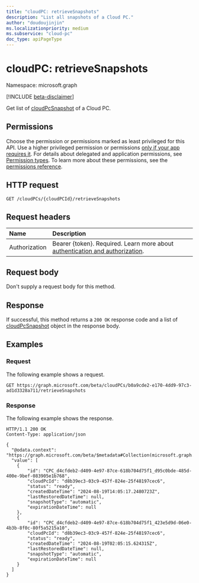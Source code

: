 ```yaml
---
title: "cloudPC: retrieveSnapshots"
description: "List all snapshots of a Cloud PC."
author: "doudoujinjin"
ms.localizationpriority: medium
ms.subservice: "cloud-pc"
doc_type: apiPageType
---
```


# cloudPC: retrieveSnapshots

Namespace: microsoft.graph

[!INCLUDE [beta-disclaimer](../../includes/beta-disclaimer.md)]

Get list of [cloudPcSnapshot](..\resources\cloudpcsnappshot.md) of a Cloud PC.

## Permissions

Choose the permission or permissions marked as least privileged for this API. Use a higher privileged permission or permissions [only if your app requires it](/graph/permissions-overview#best-practices-for-using-microsoft-graph-permissions). For details about delegated and application permissions, see [Permission types](/graph/permissions-overview#permission-types). To learn more about these permissions, see the [permissions reference](/graph/permissions-reference).

## HTTP request

<!-- {
  "blockType": "ignored"
}
-->

``` http
GET /cloudPCs/{cloudPCId}/retrieveSnapshots
```

## Request headers

|Name        |Description         |
|:---------- |:------------------ |
|Authorization|Bearer {token}. Required. Learn more about [authentication and authorization](/graph/auth/auth-concepts).|

## Request body

Don't supply a request body for this method.

## Response

If successful, this method returns a `200 OK` response code and a list of [cloudPcSnapshot](../resources/cloudpcsnappshot.md) object in the response body.

## Examples

### Request

The following example shows a request.

<!-- {
  "blockType": "request",
  "name": "cloudpc.retrieveSnapshots"
}
-->

``` http
GET https://graph.microsoft.com/beta/cloudPCs/b0a9cde2-e170-4dd9-97c3-ad1d3328a711/retrieveSnapshots
```

### Response

The following example shows the response.

<!-- {
  "blockType": "response",
  "truncated": true,
  "@odata.type": "Colletion(microsoft.graph.cloudPcSnapshot)"
}
-->

``` http
HTTP/1.1 200 OK
Content-Type: application/json

{
  "@odata.context": "https://graph.microsoft.com/beta/$metadata#Collection(microsoft.graph.cloudPcSnapshot)",
  "value": [
    {
        "id": "CPC_d4cfdeb2-d409-4e97-87ce-618b704d75f1_d95c0bde-485d-400e-9bef-083905e1b768",
        "cloudPcId": "d8b39ec3-03c9-457f-824e-25f48197cec6",
        "status": "ready",
        "createdDateTime": "2024-08-19T14:05:17.2480723Z",
        "lastRestoredDateTime": null,
        "snapshotType": "automatic",
        "expirationDateTime": null
    },
    {
        "id": "CPC_d4cfdeb2-d409-4e97-87ce-618b704d75f1_423e5d9d-06e0-4b3b-8f0c-80f5a5215a10",
        "cloudPcId": "d8b39ec3-03c9-457f-824e-25f48197cec6",
        "status": "ready",
        "createdDateTime": "2024-08-19T02:05:15.624315Z",
        "lastRestoredDateTime": null,
        "snapshotType": "automatic",
        "expirationDateTime": null
    }
  ]
}
```
